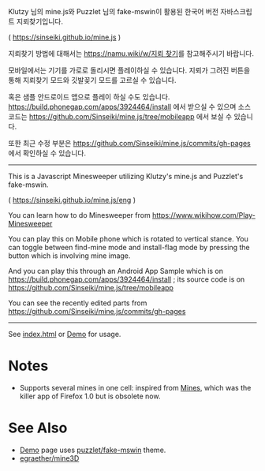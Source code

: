 Klutzy 님의 mine.js와 Puzzlet 님의 fake-mswin이 활용된 한국어 버전 자바스크립트 지뢰찾기입니다.

( https://sinseiki.github.io/mine.js )

지뢰찾기 방법에 대해서는 [https://namu.wiki/w/지뢰 찾기](https://namu.wiki/w/%EC%A7%80%EB%A2%B0%20%EC%B0%BE%EA%B8%B0)를 참고해주시기 바랍니다.

모바일에서는 기기를 가로로 돌리시면 플레이하실 수 있습니다. 지뢰가 그려진 버튼을 통해 지뢰찾기 모드와 깃발꽂기 모드를 고르실 수 있습니다.

혹은 샘플 안드로이드 앱으로 플레이 하실 수도 있습니다. https://build.phonegap.com/apps/3924464/install 에서 받으실 수 있으며 소스코드는 https://github.com/Sinseiki/mine.js/tree/mobileapp 에서 보실 수 있습니다.

또한 최근 수정 부분은 https://github.com/Sinseiki/mine.js/commits/gh-pages 에서 확인하실 수 있습니다.

---------------------------------------

This is a Javascript Minesweeper utilizing Klutzy's mine.js and Puzzlet's fake-mswin.

( https://sinseiki.github.io/mine.js/eng )

You can learn how to do Minesweeper from https://www.wikihow.com/Play-Minesweeper

You can play this on Mobile phone which is rotated to vertical stance. You can toggle between find-mine mode and install-flag mode by pressing the button which is involving mine image.

And you can play this through an Android App Sample which is on https://build.phonegap.com/apps/3924464/install ; its source code is on https://github.com/Sinseiki/mine.js/tree/mobileapp


You can see the recently edited parts from https://github.com/Sinseiki/mine.js/commits/gh-pages

----------------------------------------



See [index.html](index.html) or [Demo][] for usage.

# Notes

* Supports several mines in one cell:
  inspired from [Mines](https://addons.mozilla.org/en-US/firefox/addon/mines/),
  which was the killer app of Firefox 1.0 but is obsolete now.

# See Also

* [Demo][] page uses
  [puzzlet/fake-mswin](http://github.com/puzzlet/fake-mswin/) theme.
* [egraether/mine3D](https://github.com/egraether/mine3D)

[Demo]: http://klutzy.github.io/mine.js/
